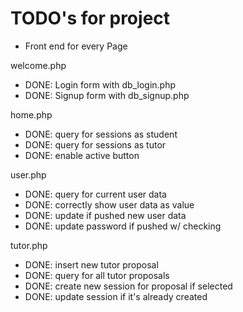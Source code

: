 # TODO's for project

- Front end for every Page

welcome.php
  - DONE: Login form with db_login.php
  - DONE: Signup form with db_signup.php

home.php
  - DONE: query for sessions as student
  - DONE: query for sessions as tutor
  - DONE: enable active button

user.php
  - DONE: query for current user data
  - DONE: correctly show user data as value
  - DONE: update if pushed new user data
  - DONE: update password if pushed w/ checking

tutor.php
  - DONE: insert new tutor proposal
  - DONE: query for all tutor proposals
  - DONE: create new session for proposal if selected
  - DONE: update session if it's already created
